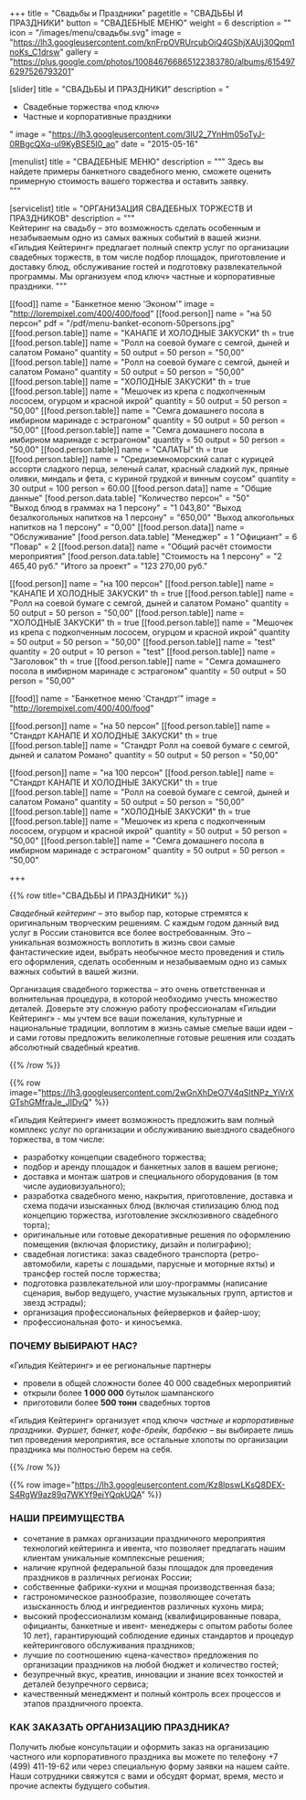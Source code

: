 +++
title = "Свадьбы и Праздники"
pagetitle = "СВАДЬБЫ И ПРАЗДНИКИ"
button = "СВАДЕБНЫЕ МЕНЮ"
weight = 6
description = ""
icon = "/images/menu/свадьбы.svg"
image = "https://lh3.googleusercontent.com/knFrpOVRUrcubOiQ4GShjXAUj30Qpm1noKs_C1drsw"
gallery = "https://plus.google.com/photos/100846766865122383780/albums/6154976297526793201"

[slider]
title = "СВАДЬБЫ И ПРАЗДНИКИ"
description = "<ul> <li>Свадебные торжества «под ключ» <li> Частные и корпоративные праздники </ul>"
image = "https://lh3.googleusercontent.com/3lU2_7YnHm05oTyJ-0RBgcQXq-uI9KyBSE5I0_ao"
date = "2015-05-16"

[menulist]
title = "СВАДЕБНЫЕ МЕНЮ"
description = """
Здесь вы найдете примеры банкетного свадебного меню, сможете оценить примерную стоимость вашего торжества и оставить заявку.  
"""  

[servicelist]
title = "ОРГАНИЗАЦИЯ СВАДЕБНЫХ ТОРЖЕСТВ И ПРАЗДНИКОВ"
description = """  
Кейтеринг на свадьбу – это возможность сделать особенным и незабываемым одно из самых важных событий в вашей жизни. «Гильдия Кейтеринг» предлагает полный спектр услуг по организации свадебных торжеств, в том числе подбор площадок, приготовление и доставку блюд, обслуживание гостей и подготовку развлекательной программы. Мы организуем «под ключ» частные и корпоративные праздники.
"""

[[food]]
  name = "Банкетное меню 'Эконом'"
  image = "http://lorempixel.com/400/400/food"
  [[food.person]]
    name = "на 50 персон"
    pdf = "/pdf/menu-banket-econom-50persons.jpg"
    [[food.person.table]]
      name = "КАНАПЕ И ХОЛОДНЫЕ ЗАКУСКИ"
      th = true
    [[food.person.table]]
      name = "Ролл на соевой бумаге с семгой, дыней и салатом Романо"
      quantity = 50
      output = 50
      person = "50,00"
    [[food.person.table]]
      name = "Ролл на соевой бумаге с семгой, дыней и салатом Романо"
      quantity = 50
      output = 50
      person = "50,00"
    [[food.person.table]]
      name = "ХОЛОДНЫЕ ЗАКУСКИ"
      th = true
    [[food.person.table]]
      name = "Мешочек из крепа с подкопченным лососем, огурцом и красной икрой"
      quantity = 50
      output = 50
      person = "50,00"
    [[food.person.table]]
      name = "Семга домашнего посола в имбирном маринаде с эстрагоном"
      quantity = 50
      output = 50
      person = "50,00"
    [[food.person.table]]
      name = "Семга домашнего посола в имбирном маринаде с эстрагоном"
      quantity = 50
      output = 50
      person = "50,00"
    [[food.person.table]]
      name = "САЛАТЫ"
      th = true
    [[food.person.table]]
      name = "Средиземноморский салат с курицей ассорти сладкого перца, зеленый салат, красный сладкий лук, пряные оливки, миндаль и фета, с куриной грудкой и винным соусом"
      quantity = 30
      output = 100
      person = 60.00
    [[food.person.data]]
      name = "Общие данные"
      [food.person.data.table]
        "Количество персон" = "50"  
        "Выход блюд в граммах на 1 персону" = "1 043,80"
        "Выход безалкогольных напитков на 1 персону" = "650,00"
        "Выход алкогольных напитков на 1 персону" = "0,00"
    [[food.person.data]]
      name = "Обслуживание"
      [food.person.data.table]
        "Менеджер" = 1
        "Официант" = 6
        "Повар" = 2
    [[food.person.data]]
      name = "Общий расчёт стоимости мероприятия"
      [food.person.data.table]
        "Стоимость на 1 персону" = "2 465,40 руб."
        "Итого за проект" = "123 270,00 руб."

  [[food.person]]
    name = "на 100 персон"
    [[food.person.table]]
      name = "КАНАПЕ И ХОЛОДНЫЕ ЗАКУСКИ"
      th = true
    [[food.person.table]]
      name = "Ролл на соевой бумаге с семгой, дыней и салатом Романо"
      quantity = 50
      output = 50
      person = "50,00"
    [[food.person.table]]
      name = "ХОЛОДНЫЕ ЗАКУСКИ"
      th = true
    [[food.person.table]]
      name = "Мешочек из крепа с подкопченным лососем, огурцом и красной икрой"
      quantity = 50
      output = 50
      person = "50,00"
    [[food.person.table]]
      name = "test"
      quantity = 20
      output = 10
      person = "test"
    [[food.person.table]]
      name = "Заголовок"
      th = true
    [[food.person.table]]
      name = "Семга домашнего посола в имбирном маринаде с эстрагоном"
      quantity = 50
      output = 50
      person = "50,00"

[[food]]
  name = "Банкетное меню 'Стандрт'"
  image = "http://lorempixel.com/400/400/food"

  [[food.person]]
    name = "на 50 персон"
    [[food.person.table]]
      name = "Стандрт КАНАПЕ И ХОЛОДНЫЕ ЗАКУСКИ"
      th = true
    [[food.person.table]]
      name = "Стандрт Ролл на соевой бумаге с семгой, дыней и салатом Романо"
      quantity = 50
      output = 50
      person = "50,00"

  [[food.person]]
    name = "на 100 персон"
    [[food.person.table]]
      name = "Стандрт КАНАПЕ И ХОЛОДНЫЕ ЗАКУСКИ"
      th = true
    [[food.person.table]]
      name = "Ролл на соевой бумаге с семгой, дыней и салатом Романо"
      quantity = 50
      output = 50
      person = "50,00"
    [[food.person.table]]
      name = "ХОЛОДНЫЕ ЗАКУСКИ"
      th = true
    [[food.person.table]]
      name = "Мешочек из крепа с подкопченным лососем, огурцом и красной икрой"
      quantity = 50
      output = 50
      person = "50,00"
    [[food.person.table]]
      name = "Семга домашнего посола в имбирном маринаде с эстрагоном"
      quantity = 50
      output = 50
      person = "50,00"

+++

{{% row title="СВАДЬБЫ И ПРАЗДНИКИ" %}}


_Свадебный кейтеринг_ – это выбор пар, которые стремятся к оригинальным творческим решениям. С каждым годом данный вид услуг в России становится все более востребованным. Это – уникальная возможность воплотить в жизнь свои самые фантастические идеи, выбрать необычное место проведения и стиль его оформления, сделать особенным и незабываемым одно из самых важных событий в вашей жизни.

Организация свадебного торжества – это очень ответственная и волнительная процедура, в которой необходимо учесть множество деталей. Доверьте эту сложную работу профессионалам «Гильдии Кейтеринг» - мы учтем все ваши пожелания, культурные и национальные традиции, воплотим в жизнь самые смелые ваши идеи – и сами готовы предложить великолепные готовые решения или создать абсолютный свадебный креатив.

{{% /row %}}

{{% row image="https://lh3.googleusercontent.com/2wGnXhDeO7V4qSltNPz_YiVrXGTshGMfraJe_JIDvQ" %}}

«Гильдия Кейтеринг» имеет возможность предложить вам полный комплекс услуг по организации и обслуживанию выездного свадебного торжества, в том числе:
- разработку концепции свадебного торжества;
- подбор и аренду площадок и банкетных залов в вашем регионе;
- доставка и монтаж шатров и специального оборудования (в том числе аудиовизуального);
- разработка свадебного меню, накрытия, приготовление, доставка и схема подачи изысканных блюд (включая стилизацию блюд под концепцию торжества, изготовление эксклюзивного свадебного торта);
- оригинальные или готовые декоративные решения по оформлению помещения (включая флористику, дизайн и полиграфию);
- свадебная логистика: заказ свадебного транспорта (ретро-автомобили, кареты с лошадьми, парусные и моторные яхты) и трансфер гостей после торжества;  
- подготовка развлекательной или шоу-программы (написание сценария, выбор ведущего, участие музыкальных групп, артистов и звезд эстрады);
- организация профессиональных фейерверков и файер-шоу;
- профессиональная фото- и киносъемка.

### ПОЧЕМУ ВЫБИРАЮТ НАС?

«Гильдия Кейтеринг» и ее региональные партнеры

- провели в общей сложности более 40 000 свадебных мероприятий
- открыли более **1 000 000** бутылок шампанского
- приготовили более **500 тонн** свадебных тортов

«Гильдия Кейтеринг» организует «под ключ» _частные и корпоративные праздники_. _Фуршет, банкет, кофе-брейк, барбекю_ – вы выбираете лишь тип проведения мероприятия, все остальные хлопоты по организации праздника мы полностью берем на себя.

{{% /row %}}

{{% row image="https://lh3.googleusercontent.com/Kz8lpswLKsQ8DEX-S4RgW9az89q7WKYf9eiYQqkUQA" %}}

### НАШИ ПРЕИМУЩЕСТВА

- сочетание в рамках организации праздничного мероприятия технологий кейтеринга и ивента, что позволяет предлагать нашим клиентам уникальные комплексные решения;
- наличие крупной федеральной базы площадок для проведения праздников в различных регионах России;
- собственные фабрики-кухни и мощная производственная база;
- гастрономическое разнообразие, позволяющее сочетать изысканность блюд и ингредиентов различных кухонь мира;
- высокий профессионализм команд (квалифицированные повара, официанты, банкетные и ивент- менеджеры с опытом работы более 10 лет), гарантирующий соблюдение единых стандартов и процедур кейтерингового обслуживания праздников;
- лучшие по соотношению «цена-качество» предложения по организации праздников на любой бюджет и количество гостей;
- безупречный вкус, креатив, инновации и знание всех тонкостей и деталей безупречного сервиса;
- качественный менеджмент и полный контроль всех процессов и этапов праздничного проекта.

### КАК ЗАКАЗАТЬ ОРГАНИЗАЦИЮ ПРАЗДНИКА?

Получить любые консультации и оформить заказ на организацию частного или корпоративного праздника вы можете по телефону +7 (499) 411-19-62 или через специальную форму заявки на нашем сайте.
Наши сотрудники свяжутся с вами и обсудят формат, время, место и прочие аспекты будущего события.
